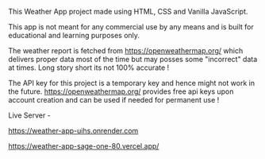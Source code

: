 This Weather App project made using HTML, CSS and Vanilla JavaScript.

This app is not meant for any commercial use by any means and is built for educational and learning purposes only.

The weather report is fetched from https://openweathermap.org/ which delivers proper data most of the time but may posses some "incorrect" data at times. Long story short its not 100% accurate !

The API key for this project is a temporary key and hence might not work in the future. https://openweathermap.org/ provides free api keys upon account creation and can be used if needed for permanent use !

Live Server -

https://weather-app-uihs.onrender.com

https://weather-app-sage-one-80.vercel.app/
